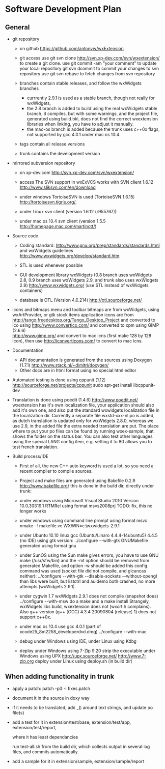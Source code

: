 # Software Development Plan

## General

- git repository 
  - on github https://github.com/antonvw/wxExtension  

  - git access use
    git svn clone http://svn.xp-dev.com/svn/wxextension/
  to create a git clone.
  use
    git commit -am "your comment" to update your local repository
    git svn dcommit to commit your changes to svn repository
  use 
    git svn rebase to fetch changes from svn repository

  - branches contain stable releases, and follow the wxWidgets branches
    - currrently 2.9.1 is used as a stable branch, 
    though not really for wxWidgets,
    - the 2.8 branch is added to build using the real 
    wxWidgets stable branch,
    it compiles, but with some warnings, and the project file, 
    generated using build.bkl, 
    does not find the correct wxextension libraries 
    when linking, you have to adjust it manually.
    - the mac-os branch is added because the trunk uses c++0x flags, not supported
    by gcc 4.0.1 under mac os 10.4

  - tags contain all release versions

  - trunk contains the development version
      
- mirrored subversion repository 
  - on xp-dev.com http://svn.xp-dev.com/svn/wxextension/
  
  - access 
  The SVN support in wxExVCS works with SVN client 1.6.12
  http://www.sliksvn.com/en/download
  - under windows TortoiseSVN is used (TortoiseSVN 1.6.15)
  http://tortoisesvn.tigris.org/,
  - under Linux svn client (version 1.6.12 (r955767))
  - under mac os 10.4 svn client (version 1.5.5 http://homepage.mac.com/martinott/)
    
- Source code      
  - Coding standard:
  http://www.gnu.org/prep/standards/standards.html
  and wxWidgets guidelines
  http://www.wxwidgets.org/develop/standard.htm

  - STL is used whenever possible 
  
  - GUI development library wxWidgets (0.8 branch uses wxWidgets 2.8, 
  0.9 branch uses wxWidgets 2.9, and trunk also uses wxWidgets 2.9)
  http://www.wxwidgets.org/ (use STL instead of wxWidgets containers)

  - database is OTL (Version 4.0.214)
  http://otl.sourceforge.net/

- icons and bitmaps
  menu and toolbar bitmaps are from wxWidgets, using wxArtProvider, 
  or gtk stock items
  application icons are from
  http://tango.freedesktop.org/Tango_Desktop_Project
  and converted to ico using
  http://www.convertico.com/
  and converted to xpm using GIMP (2.6.6)    
  http://www.gimp.org/
  and convert to mac icns (first make 128 by 128 icon),
  then use http://iconverticons.com/ to convert to mac icns.

- Documentation
  - API documentation is generated from the sources using Doxygen (1.7.1)
  http://www.stack.nl/~dimitri/doxygen/
  - Other docs are in html format using no special html editor

- Automated testing is done using cppunit (1.12)
  http://sourceforge.net/projects/cppunit
    sudo apt-get install libcppunit-dev
     
- Translation is done using poedit (1.4.6)
  http://www.poedit.net/
  wxextension has it's own localization file, your application should
  also add it's own one, and also put the standard wxwidgets localization file
  in the localization dir. 
  Currently a separate file wxstd-xxx-nl.po is added, as dutch translation
  is updated only for wxWidgets 2.8.0, whereas we use 2.9, in the added file
  the extra needed translation are put. 
  The place where to put your po files can be found by running wxex-sample,
  that shows the folder on the status bar. 
  You can also test other languages using the special LANG config item,
  e.g. setting it to 80 allows you to test french translation.

- Build process/IDE
  - First of all, the new C++ auto keyword is used a lot, so
  you need a recent compiler to compile sources.

  - Project and make files are generated using Bakefile 0.2.9
  http://www.bakefile.org/
  this is done in the build dir, directly under trunk:
    
  - under windows using Microsoft Visual Studio 2010
  Version 10.0.30319.1 RTMRel
  using format msvs2008prj
  TODO: fix, this no longer works
    
  - under windows using command line prompt
  using format msvc
      nmake -f makefile.vc WXWIN=c:\wxwidgets-2.9.1
    
  - under Ubuntu 10.10 linux gcc (Ubuntu/Linaro 4.4.4-14ubuntu5) 4.4.5
  (no IDE)
  using gtk version:
      ../configure --with-gtk
  GNUMakefile generated using format gnu

  - under SunOS using the Sun make gives errors,
  you have to use GNU make (/usr/sfw/bin)
  and the -mt option should be removed from generated Makefile, and
  option -w should be added
  this config command was used (socket file did not compile, and
  glcancas neither):
      ../configure --with-gtk --disable-sockets --without-opengl
  than libs were built, but listctrl and auidemo both crashed, no
  more attempts (wxWidgets 2.9.1).

  - under cygwin 1.7 wxWidgets 2.9.1 does not compile (snapshot does)
      ../configure --with-msw
  do a make and a make install
  Strangely, wxWidgets libs build, wxextension does not (wxcrt.h complains).
  Also g++ version (g++ (GCC) 4.3.4 20090804 (release) 1) does not support c++0x.
    
  - under mac os 10.4 use gcc 4.0.1 (part of xcode25_8m2258_developerdvd.dmg)
    ../configure --with-mac

  - debug under Windows using IDE, under Linux using Kdbg

  - deploy under Windows using 7-Zip 9.20
  strip the executable under Windows using UPX
  http://upx.sourceforge.net/
  http://www.7-zip.org
  deploy under Linux using deploy.sh (in build dir)


## When adding functionality in trunk

- apply a patch:
    patch -p0 -i fixes.patch

- document it in the source in doxy way

- if it needs to be translated, add _() around text strings, 
  and update po file(s)

- add a test for it in 
    extension/test/base, 
    extension/test/app,
    extension/test/report,

  where it has least dependancies

  run test-all.sh from the build dir, which collects output in several log files, 
  and commits automatically.

- add a sample for it in
    extension/sample, 
    extension/sample/report

